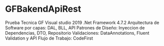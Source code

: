 # GFBakendApiRest
Prueba Tecnica GF
Visual studio 2019
.Net Framework 4.7.2
Arquitectura de Software por capas: DAL, BLL, API
Patrones de Diseño: Inyeccion de Dependencias, DTO, Repositorio
Validaciones: DataAnnotations, Fluent Validation y API
Flujo de Trabajo: CodeFirst
